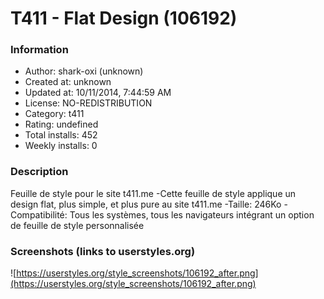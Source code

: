 # T411 - Flat Design (106192)

### Information
- Author: shark-oxi (unknown)
- Created at: unknown
- Updated at: 10/11/2014, 7:44:59 AM
- License: NO-REDISTRIBUTION
- Category: t411
- Rating: undefined
- Total installs: 452
- Weekly installs: 0


### Description
Feuille de style pour le site t411.me
-Cette feuille de style applique un design flat, plus simple, et plus pure au site t411.me
-Taille: 246Ko
-Compatibilité: Tous les systèmes, tous les navigateurs intégrant un option de feuille de style personnalisée


### Screenshots (links to userstyles.org)
![https://userstyles.org/style_screenshots/106192_after.png](https://userstyles.org/style_screenshots/106192_after.png)


